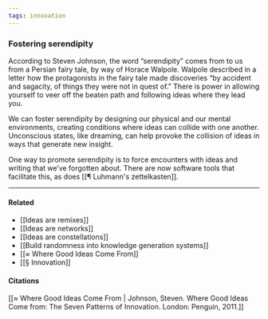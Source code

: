 ```yaml
---
tags: innovation
---
```

### Fostering serendipity
According to Steven Johnson, the word “serendipity” comes from to us from a Persian fairy tale, by way of Horace Walpole. Walpole described in a letter how the protagonists in the fairy tale made discoveries “by accident and sagacity, of things they were not in quest of.” There is power in allowing yourself to veer off the beaten path and following ideas where they lead you.

We can foster serendipity by designing our physical and our mental environments, creating conditions where ideas can collide with one another. Unconscious states, like dreaming, can help provoke the collision of ideas in ways that generate new insight.

One way to promote serendipity is to force encounters with ideas and writing that we’ve forgotten about. There are now software tools that facilitate this, as does [[¶ Luhmann's zettelkasten]].

---

#### Related
-   [[Ideas are remixes]]
-   [[Ideas are networks]]
-   [[Ideas are constellations]]
-   [[Build randomness into knowledge generation systems]]
-   [[≈ Where Good Ideas Come From]]
-   [[§ Innovation]]

#### Citations

[[≈ Where Good Ideas Come From | Johnson, Steven. Where Good Ideas Come from: The Seven Patterns of Innovation. London: Penguin, 2011.]]